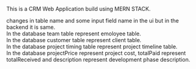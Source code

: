 This is a CRM Web Application build using MERN STACK.<br>

changes in table name and some input field name in the ui but in the backend it is same.<br>
In the database team table represent emoloyee table.<br>
In the database customer table represent client table.<br>
In the database project timing table represent project timeline table.<br>
In the database projectPrice represent project cost, totalPaid represent totalReceived and description 
represent development phase description.<br>
